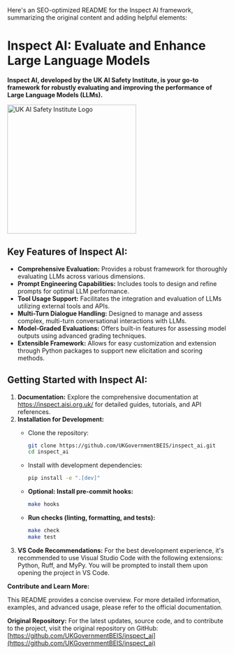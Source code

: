 Here's an SEO-optimized README for the Inspect AI framework, summarizing the original content and adding helpful elements:

# Inspect AI: Evaluate and Enhance Large Language Models

**Inspect AI, developed by the UK AI Safety Institute, is your go-to framework for robustly evaluating and improving the performance of Large Language Models (LLMs).**

[<img width="295" src="https://inspect.aisi.org.uk/images/aisi-logo.svg" alt="UK AI Safety Institute Logo" />](https://aisi.gov.uk/)

## Key Features of Inspect AI:

*   **Comprehensive Evaluation:** Provides a robust framework for thoroughly evaluating LLMs across various dimensions.
*   **Prompt Engineering Capabilities:** Includes tools to design and refine prompts for optimal LLM performance.
*   **Tool Usage Support:** Facilitates the integration and evaluation of LLMs utilizing external tools and APIs.
*   **Multi-Turn Dialogue Handling:** Designed to manage and assess complex, multi-turn conversational interactions with LLMs.
*   **Model-Graded Evaluations:** Offers built-in features for assessing model outputs using advanced grading techniques.
*   **Extensible Framework:** Allows for easy customization and extension through Python packages to support new elicitation and scoring methods.

## Getting Started with Inspect AI:

1.  **Documentation:** Explore the comprehensive documentation at <https://inspect.aisi.org.uk/> for detailed guides, tutorials, and API references.
2.  **Installation for Development:**
    *   Clone the repository:

        ```bash
        git clone https://github.com/UKGovernmentBEIS/inspect_ai.git
        cd inspect_ai
        ```
    *   Install with development dependencies:

        ```bash
        pip install -e ".[dev]"
        ```
    *   **Optional: Install pre-commit hooks:**

        ```bash
        make hooks
        ```
    *   **Run checks (linting, formatting, and tests):**

        ```bash
        make check
        make test
        ```
3.  **VS Code Recommendations:** For the best development experience, it's recommended to use Visual Studio Code with the following extensions: Python, Ruff, and MyPy.  You will be prompted to install them upon opening the project in VS Code.

**Contribute and Learn More:**

This README provides a concise overview.  For more detailed information, examples, and advanced usage, please refer to the official documentation.

**Original Repository:** For the latest updates, source code, and to contribute to the project, visit the original repository on GitHub: [https://github.com/UKGovernmentBEIS/inspect_ai](https://github.com/UKGovernmentBEIS/inspect_ai)